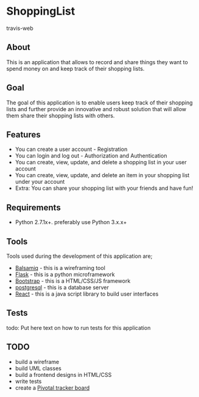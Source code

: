 # ShoppingList
travis-web
## About
This is an application that allows to record and share things they want
to spend money on and keep track of their shopping lists.
## Goal
The goal of this application is to enable users keep track of their shopping lists and further
provide an innovative and robust solution that will allow them share their
shopping lists with others.
## Features
- You can create a user account - Registration
- You can login and log out - Authorization and Authentication
- You can create, view, update, and delete a shopping list in your user account
- You can create, view, update, and delete an item in your shopping list under your account
- Extra: You can share your shopping list with your friends and have fun!
## Requirements
- Python 2.7.1x+. preferably use Python 3.x.x+
## Tools
Tools used during the development of this application are;
- [Balsamiq](https://balsamiq.com/) - this is a wireframing tool
- [Flask](http://flask.pocoo.org/) - this is a python microframework
- [Bootstrap](http://getbootstrap.com/) - this is a HTML/CSS/JS framework
- [postgresql](https://www.postgresql.org/) - this is a database server
- [React](https://facebook.github.io/react/) - this is a java script library
to build user interfaces
## Tests
todo: Put here text on how to run tests for this application
## TODO
- build a wireframe
- build UML classes
- build a frontend designs in HTML/CSS
- write tests
- create a [Pivotal tracker board](https://www.pivotaltracker.com/)
